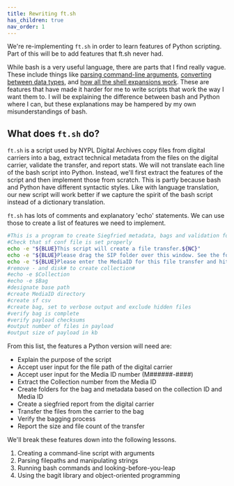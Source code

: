 ```yaml
---
title: Rewriting ft.sh
has_children: true
nav_order: 1
---
```


We're re-implementing `ft.sh` in order to learn features of Python scripting.
Part of this will be to add features that ft.sh never had.

While bash is a very useful language, there are parts that I find really vague.
These include things like [parsing command-line arguments](https://pubs.opengroup.org/onlinepubs/9699919799/utilities/getopts.html), [converting between data types](https://tldp.org/LDP/abs/html/untyped.html), and [how all the shell expansions work](https://www.gnu.org/software/bash/manual/html_node/Shell-Parameter-Expansion.html).
These are features that have made it harder for me to write scripts that work the way I want them to.
I will be explaining the difference between bash and Python where I can, but these explanations may be hampered by my own misunderstandings of bash.

## What does `ft.sh` do?

`ft.sh` is a script used by NYPL Digital Archives copy files from digital carriers into a bag, extract technical metadata from the files on the digital carrier, validate the transfer, and report stats.
We will not translate each line of the bash script into Python.
Instead, we'll first extract the features of the script and then implement those from scratch.
This is partly because bash and Python have different syntactic styles.
Like with language translation, our new script will work better if we capture the spirit of the bash script instead of a dictionary translation.

`ft.sh` has lots of comments and explanatory 'echo' statements.
We can use those to create a list of features we need to implement.

```bash
#This is a program to create Siegfried metadata, bags and validation for file transfers.
#Check that sf conf file is set properly
echo -e "${BLUE}This script will create a file transfer.${NC}"
echo -e "${BLUE}Please drag the SIP folder over this window. See the folder path displayed? Hit return!:${NC}"
echo -e "${BLUE}Please enter the MediaID for this file transfer and hit return:${NC}"
#remove - and disk# to create collection#
#echo -e $Collection
#echo -e $Bag
#designate base path
#create MediaID directory
#create sf csv
#create bag, set to verbose output and exclude hidden files
#verify bag is complete
#verify payload checksums
#output number of files in payload
#output size of payload in kb
```

From this list, the features a Python version will need are:

* Explain the purpose of the script
* Accept user input for the file path of the digital carrier
* Accept user input for the Media ID number (M######-####)
* Extract the Collection number from the Media ID
* Create folders for the bag and metadata based on the collection ID and Media ID
* Create a siegfried report from the digital carrier
* Transfer the files from the carrier to the bag
* Verify the bagging process
* Report the size and file count of the transfer

We'll break these features down into the following lessons.

1. Creating a command-line script with arguments
2. Parsing filepaths and manipulating strings
3. Running bash commands and looking-before-you-leap
4. Using the bagit library and object-oriented programming
